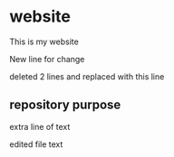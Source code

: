 # website

This is my website

New line for change

deleted 2 lines and replaced with this line

## repository purpose

extra line of text

edited file text
